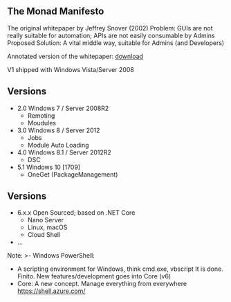 ---
---

<section data-markdown>

## The Monad Manifesto

The original whitepaper by Jeffrey Snover (2002)
Problem: GUIs are not really suitable for automation; APIs are not easily consumable by Admins
Proposed Solution: A vital middle way, suitable for Admins (and Developers)

Annotated version of the whitepaper: [download](https://devopscollective.gitbooks.io/the-monad-manifesto-annotated/content/)

V1 shipped with Windows Vista/Server 2008

</section>
<section data-markdown>

## Versions

- 2.0 Windows 7 / Server 2008R2
  - Remoting
  - Moudules 
- 3.0 Windows 8 / Server 2012
  - Jobs
  - Module Auto Loading
- 4.0 Windows 8.1 / Server 2012R2
  - DSC
- 5.1 Windows 10 [1709]
  - OneGet (PackageManagement) 


</section>
<section data-markdown>

## Versions

- 6.x.x Open Sourced; based on .NET Core
  - Nano Server
  - Linux, macOS
  - Cloud Shell
- …


Note: >-
Windows PowerShell: 
- A scripting environment for Windows, think cmd.exe, vbscript
It is done. Finito. New features/development goes into Core (v6) 
- Core: A new concept. Manage everything from everywhere
https://shell.azure.com/




</section>